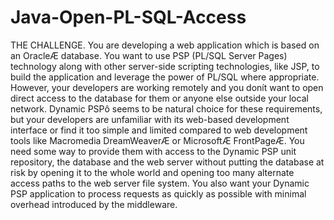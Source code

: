 # Java-Open-PL-SQL-Access
THE CHALLENGE.
You are developing a web application which is based on an OracleÆ database. You want to use
PSP (PL/SQL Server Pages) technology along with other server-side scripting technologies,
like JSP, to build the application and leverage the power of PL/SQL where appropriate. However,
your developers are working remotely and you donít want to open direct access to the
database for them or anyone else outside your local network. Dynamic PSPô seems to be natural
choice for these requirements, but your developers are unfamiliar with its web-based development
interface or find it too simple and limited compared to web development tools like Macromedia
DreamWeaverÆ or MicrosoftÆ FrontPageÆ. You need some way to provide them with
access to the Dynamic PSP unit repository, the database and the web server without putting the
database at risk by opening it to the whole world and opening too many alternate access paths
to the web server file system. You also want your Dynamic PSP application to process requests
as quickly as possible with minimal overhead introduced by the middleware. 

